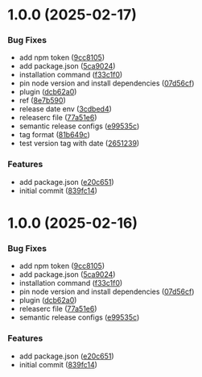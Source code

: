 # 1.0.0 (2025-02-17)


### Bug Fixes

* add npm token ([9cc8105](https://github.com/devopstechpro/terraform-module-with-semantic-release/commit/9cc8105576bb2531ea6c1d1ac5a79a2ea579a820))
* add package.json ([5ca9024](https://github.com/devopstechpro/terraform-module-with-semantic-release/commit/5ca9024bbe0df5beccf0d4ebee2407e1a341d99b))
* installation command ([f33c1f0](https://github.com/devopstechpro/terraform-module-with-semantic-release/commit/f33c1f066f14050601222fc876fde54b7c19056b))
* pin node version and install dependencies ([07d56cf](https://github.com/devopstechpro/terraform-module-with-semantic-release/commit/07d56cf5ce5e8fd2f1106841a078b07c648118e6))
* plugin ([dcb62a0](https://github.com/devopstechpro/terraform-module-with-semantic-release/commit/dcb62a0cc93e4ec9a95dbdbc82748c4eda9bc649))
* ref ([8e7b590](https://github.com/devopstechpro/terraform-module-with-semantic-release/commit/8e7b590cc347246b81ec466525a51af3cebaeba2))
* release date env ([3cdbed4](https://github.com/devopstechpro/terraform-module-with-semantic-release/commit/3cdbed47f901386f2fe3d0adc1964cb7c5bcf9fe))
* releaserc file ([77a51e6](https://github.com/devopstechpro/terraform-module-with-semantic-release/commit/77a51e641b6c1a84ed595a240844f6ec53e75952))
* semantic release configs ([e99535c](https://github.com/devopstechpro/terraform-module-with-semantic-release/commit/e99535cfac143424af423320a07f19ba9d0130fd))
* tag format ([81b649c](https://github.com/devopstechpro/terraform-module-with-semantic-release/commit/81b649ce2ac807b47c36390045ea3874431de780))
* test version tag with date ([2651239](https://github.com/devopstechpro/terraform-module-with-semantic-release/commit/2651239d2b641f97ad352154b93a15361a4ec670))


### Features

* add package.json ([e20c651](https://github.com/devopstechpro/terraform-module-with-semantic-release/commit/e20c651b79e16ad62fa468ccb2170bcef2fdb638))
* initial commit ([839fc14](https://github.com/devopstechpro/terraform-module-with-semantic-release/commit/839fc14b22761d5a3e814aa56cb85f92ea10097d))

# 1.0.0 (2025-02-16)


### Bug Fixes

* add npm token ([9cc8105](https://github.com/devopstechpro/terraform-module-with-semantic-release/commit/9cc8105576bb2531ea6c1d1ac5a79a2ea579a820))
* add package.json ([5ca9024](https://github.com/devopstechpro/terraform-module-with-semantic-release/commit/5ca9024bbe0df5beccf0d4ebee2407e1a341d99b))
* installation command ([f33c1f0](https://github.com/devopstechpro/terraform-module-with-semantic-release/commit/f33c1f066f14050601222fc876fde54b7c19056b))
* pin node version and install dependencies ([07d56cf](https://github.com/devopstechpro/terraform-module-with-semantic-release/commit/07d56cf5ce5e8fd2f1106841a078b07c648118e6))
* plugin ([dcb62a0](https://github.com/devopstechpro/terraform-module-with-semantic-release/commit/dcb62a0cc93e4ec9a95dbdbc82748c4eda9bc649))
* releaserc file ([77a51e6](https://github.com/devopstechpro/terraform-module-with-semantic-release/commit/77a51e641b6c1a84ed595a240844f6ec53e75952))
* semantic release configs ([e99535c](https://github.com/devopstechpro/terraform-module-with-semantic-release/commit/e99535cfac143424af423320a07f19ba9d0130fd))


### Features

* add package.json ([e20c651](https://github.com/devopstechpro/terraform-module-with-semantic-release/commit/e20c651b79e16ad62fa468ccb2170bcef2fdb638))
* initial commit ([839fc14](https://github.com/devopstechpro/terraform-module-with-semantic-release/commit/839fc14b22761d5a3e814aa56cb85f92ea10097d))
